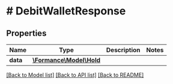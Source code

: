 # # DebitWalletResponse

## Properties

Name | Type | Description | Notes
------------ | ------------- | ------------- | -------------
**data** | [**\Formance\Model\Hold**](Hold.md) |  |

[[Back to Model list]](../../README.md#models) [[Back to API list]](../../README.md#endpoints) [[Back to README]](../../README.md)
